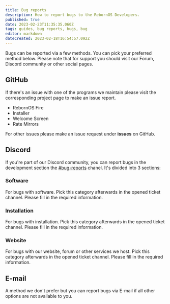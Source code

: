 ```yaml
---
title: Bug reports
description: How to report bugs to the RebornOS Developers.
published: true
date: 2023-02-23T11:35:35.060Z
tags: guides, bug reports, bugs, bug
editor: markdown
dateCreated: 2023-02-18T16:54:57.092Z
---
```


Bugs can be reported via a few methods.
You can pick your preferred method below.
Please note that for support you should visit our Forum, Discord community or other social pages.
## GitHub
If there's an issue with one of the programs we maintain please visit the corresponding project page to make an issue report.
- RebornOS Fire
- Installer
- Welcome Screen
- Rate Mirrors

For other issues please make an issue request under
**issues** on GitHub.
## Discord
If you're part of our Discord community, you can report bugs in the development section the [#bug-reports](https://discord.com/channels/805020018537660416/927929717309448212/927936296842854411) chanel.
It's divided into 3 sections:
### Software
For bugs with software. Pick this category afterwards in the opened ticket channel. Please fill in the required information.
### Installation
For bugs with installation. Pick this category afterwards in the opened ticket channel. Please fill in the required information.
### Website
For bugs with our website, forum or other services we host. Pick this category afterwards in the opened ticket channel. Please fill in the required information.
## E-mail
A method we don't prefer but you can report bugs via E-mail if all other options are not available to you.


<!-- Please send us this filled out form. -->